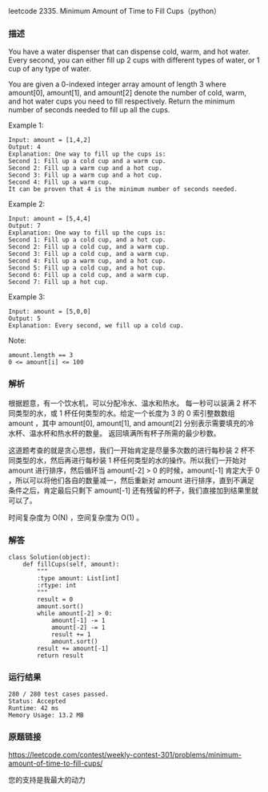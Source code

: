 leetcode  2335. Minimum Amount of Time to Fill Cups（python）




### 描述



You have a water dispenser that can dispense cold, warm, and hot water. Every second, you can either fill up 2 cups with different types of water, or 1 cup of any type of water.

You are given a 0-indexed integer array amount of length 3 where amount[0], amount[1], and amount[2] denote the number of cold, warm, and hot water cups you need to fill respectively. Return the minimum number of seconds needed to fill up all the cups.

 

Example 1:

	Input: amount = [1,4,2]
	Output: 4
	Explanation: One way to fill up the cups is:
	Second 1: Fill up a cold cup and a warm cup.
	Second 2: Fill up a warm cup and a hot cup.
	Second 3: Fill up a warm cup and a hot cup.
	Second 4: Fill up a warm cup.
	It can be proven that 4 is the minimum number of seconds needed.

	
Example 2:


	Input: amount = [5,4,4]
	Output: 7
	Explanation: One way to fill up the cups is:
	Second 1: Fill up a cold cup, and a hot cup.
	Second 2: Fill up a cold cup, and a warm cup.
	Second 3: Fill up a cold cup, and a warm cup.
	Second 4: Fill up a warm cup, and a hot cup.
	Second 5: Fill up a cold cup, and a hot cup.
	Second 6: Fill up a cold cup, and a warm cup.
	Second 7: Fill up a hot cup.

Example 3:



	Input: amount = [5,0,0]
	Output: 5
	Explanation: Every second, we fill up a cold cup.

Note:

	amount.length == 3
	0 <= amount[i] <= 100
### 解析

根据题意，有一个饮水机，可以分配冷水、温水和热水。 每一秒可以装满 2 杯不同类型的水，或 1 杯任何类型的水。给定一个长度为 3 的 0 索引整数数组  amount ，其中 amount[0], amount[1], and amount[2] 分别表示需要填充的冷水杯、温水杯和热水杯的数量。 返回填满所有杯子所需的最少秒数。

这道题考查的就是贪心思想，我们一开始肯定是尽量多次数的进行每秒装 2 杯不同类型的水，然后再进行每秒装 1 杯任何类型的水的操作。所以我们一开始对 amount 进行排序，然后循环当 amount[-2] > 0 的时候，amount[-1] 肯定大于 0 ，所以可以将他们各自的数量减一，然后重新对 amount 进行排序，直到不满足条件之后，肯定最后只剩下 amount[-1] 还有残留的杯子，我们直接加到结果里就可以了。

时间复杂度为 O(N) ，空间复杂度为 O(1) 。
### 解答

	class Solution(object):
	    def fillCups(self, amount):
	        """
	        :type amount: List[int]
	        :rtype: int
	        """
	        result = 0
	        amount.sort()
	        while amount[-2] > 0:
	            amount[-1] -= 1
	            amount[-2] -= 1
	            result += 1
	            amount.sort()
	        result += amount[-1]
	        return result

### 运行结果

	280 / 280 test cases passed.
	Status: Accepted
	Runtime: 42 ms
	Memory Usage: 13.2 MB

### 原题链接

https://leetcode.com/contest/weekly-contest-301/problems/minimum-amount-of-time-to-fill-cups/


您的支持是我最大的动力
